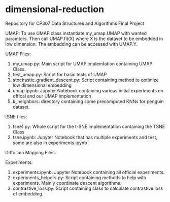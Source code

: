 # dimensional-reduction
Repository for CP307 Data Structures and Algorithms Final Project

UMAP:
To use UMAP class instantiate my_umap.UMAP with wanted paramters. Then call UMAP.fit(X) where X is the dataset to be embedded in low dimension. The embedding can be accessed with UMAP.Y.

UMAP Files:
1. my_umap.py: Main script for UMAP implemtation containing UMAP Class.
2. test_umap.py: Script for basic tests of UMAP
3. stochastic_gradient_descent.py: Script containing method to optimize low dimensional embedding
4. umap.ipynb: Jupyter Notebook containing various initial experiments on offical and our UMAP implementation
5. k_neighbors: directory containing some precomputed KNNs for penguin dataset.

tSNE files:
1. tsne1.py: Whole script for the t-SNE implementation containing the TSNE Class 
2. tsne.ipynb: Jupyter Notebook that has multiple experiments and test, some are also in experiments.ipynb

Diffusion Mapping Files:

Experiments:
1. experiments.ipynb: Jupyter Notebook containing all official experiments.
2. experiments_helpers.py: Script containing methods to help with experiments. Mainly coordinate descent algorithms.
3. contrastive_loss.py: Script containing class to calculate contrastive loss of embedding.
